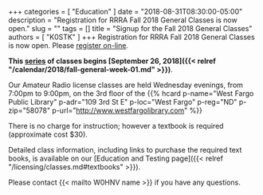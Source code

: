 +++
categories = [ "Education" ]
date = "2018-08-31T08:30:00-05:00"
description = "Registration for RRRA Fall 2018 General Classes is now open."
slug = ""
tags = []
title = "Signup for the Fall 2018 General Classes"
authors = [ "K0STK" ]
+++
Registration for RRRA Fall 2018 General Classes is now open. Please
[register on-line](https://www.eventbrite.com/e/level-2-general-class-ham-radio-license-class-tickets-49538015538).

**This [series](/dates/fall-2018-general) of classes begins
[September 26, 2018]({{< relref "/calendar/2018/fall-general-week-01.md" >}})**.
<!--more-->

Our Amateur Radio license classes are
held Wednesday evenings, from 7:00pm to 9:00pm, on the 3rd floor of the 
{{% hcard p-name="West Fargo Public Library" p-adr="109 3rd St E" p-loc="West Fargo" p-reg="ND" p-zip="58078" p-url="http://www.westfargolibrary.com" %}}

There is no charge for instruction; however a textbook is required
(approximate cost $30).

Detailed class information, including links to purchase the required
text books, is available on our
[Education and Testing page]({{< relref "/licensing/classes.md#textbooks" >}}).

Please contact {{< mailto W0HNV name >}} if you have any questions.
